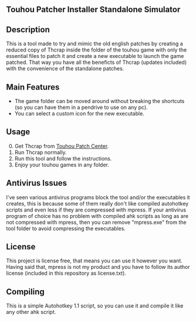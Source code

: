 Touhou Patcher Installer Standalone Simulator
---------------------------------------------

## Description ##
This is a tool made to try and mimic the old english patches by creating a reduced copy of Thcrap inside the folder of the touhou game with only the essential files to patch it and create a new executable to launch the game patched. That way you have all the beneficts of Thcrap (updates included) with the convenience of the standalone patches.

## Main Features ##
* The game folder can be moved around without breaking the shortcuts (so you can have them in a pendrive to use on any pc).
* You can select a custom icon for the new executable.

## Usage ##
0. Get Thcrap from [Touhou Patch Center](https://www.thpatch.net/wiki/Touhou_Patch_Center:Download).
1. Run Thcrap normally.
2. Run this tool and follow the instructions.
3. Enjoy your touhou games in any folder.

## Antivirus Issues ##
I've seen various antivirus programs block the tool and/or the executables it creates, this is because some of them really don't like compiled autohotkey scripts and even less if they are compressed with mpress.
If your antivirus program of choice has no problem with compiled ahk scripts as long as are not compressed with mpress, then you can remove "mpress.exe" from the tool folder to avoid compressing the executables.

## License ##
This project is license free, that means you can use it however you want.
Having said that, mpress is not my product and you have to follow its author license (included in this repository as license.txt).

## Compiling ##
This is a simple Autohotkey 1.1 script, so you can use it and compile it like any other ahk script.
